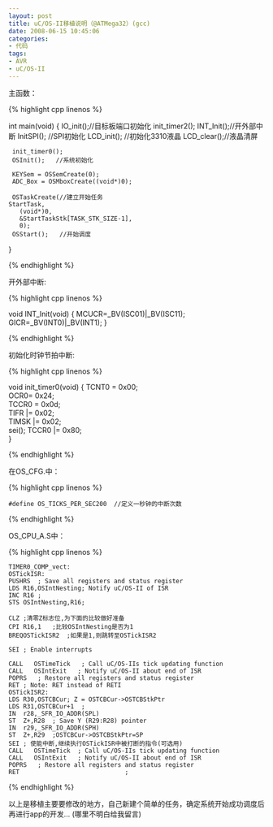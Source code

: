 ```yaml
---
layout: post
title: uC/OS-II移植说明（@ATMega32）(gcc)
date: 2008-06-15 10:45:06
categories:
- 代码
tags:
- AVR
- uC/OS-II
---
```

 
主函数：

{% highlight cpp linenos %}

int main(void)
{
     IO_init();//目标板端口初始化
     init_timer2();
     INT_Init();//开外部中断
     InitSPI();  //SPI初始化
     LCD_init(); //初始化3310液晶
     LCD_clear();//液晶清屏
     
     init_timer0(); 
     OSInit();   //系统初始化
     
     KEYSem = OSSemCreate(0);   
     ADC_Box = OSMboxCreate((void*)0);  
     
     OSTaskCreate(//建立开始任务
    StartTask,
       (void*)0,
       &StartTaskStk[TASK_STK_SIZE-1],
       0);
     OSStart();   //开始调度
}

{% endhighlight %}
 
开外部中断:

{% highlight cpp linenos %}

void INT_Init(void)
{
     MCUCR=_BV(ISC01)|_BV(ISC11);
     GICR=_BV(INT0)|_BV(INT1);
}

{% endhighlight %}
 
初始化时钟节拍中断:

{% highlight cpp linenos %}

void init_timer0(void)
    {
       TCNT0   =   0x00;  
       OCR0=   0x24;  
       TCCR0   =   0x0d;  
       TIFR   |=   0x02;  
       TIMSK  |=   0x02;  
       sei(); 
       TCCR0  |=   0x80;  
    }
 
{% endhighlight %}

在OS_CFG.中：

{% highlight cpp linenos %}

    #define OS_TICKS_PER_SEC200  //定义一秒钟的中断次数
 
{% endhighlight %}

OS_CPU_A.S中：

{% highlight cpp linenos %}

    TIMER0_COMP_vect:
    OSTickISR:
    PUSHRS  ; Save all registers and status register
    LDS R16,OSIntNesting; Notify uC/OS-II of ISR
    INC R16 ;
    STS OSIntNesting,R16;
       
    CLZ ;清零Z标志位,为下面的比较做好准备
    CPI R16,1   ;比较OSIntNesting是否为1
    BREQOSTickISR2  ;如果是1,则跳转至OSTickISR2
       
    SEI ; Enable interrupts
       
    CALL   OSTimeTick   ; Call uC/OS-IIs tick updating function
    CALL   OSIntExit   ; Notify uC/OS-II about end of ISR
    POPRS   ; Restore all registers and status register
    RET ; Note: RET instead of RETI
    OSTickISR2:
    LDS R30,OSTCBCur; Z = OSTCBCur->OSTCBStkPtr
    LDS R31,OSTCBCur+1  ;
    IN  r28,_SFR_IO_ADDR(SPL)
    ST  Z+,R28  ; Save Y (R29:R28) pointer
    IN  r29,_SFR_IO_ADDR(SPH)
    ST  Z+,R29  ;OSTCBCur->OSTCBStkPtr=SP
    SEI ; 使能中断,继续执行OSTickISR中被打断的指令(可选用)
    CALL   OSTimeTick  ; Call uC/OS-IIs tick updating function
    CALL   OSIntExit   ; Notify uC/OS-II about end of ISR
    POPRS   ; Restore all registers and status register
    RET                             ;
 
{% endhighlight %}

以上是移植主要要修改的地方，自己新建个简单的任务，确定系统开始成功调度后再进行app的开发...
(哪里不明白给我留言)
